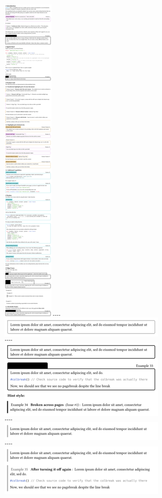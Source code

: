 <picture>
  <source media="(prefers-color-scheme: dark)" srcset="https://raw.githubusercontent.com/marc-thieme/frame-it/refs/heads/assets/README-dark-1.svg">
  <img src="https://raw.githubusercontent.com/marc-thieme/frame-it/refs/heads/assets/README-1.svg">
</picture>
----
<picture>
  <source media="(prefers-color-scheme: dark)" srcset="https://raw.githubusercontent.com/marc-thieme/frame-it/refs/heads/assets/README-dark-2.svg">
  <img src="https://raw.githubusercontent.com/marc-thieme/frame-it/refs/heads/assets/README-2.svg">
</picture>
----
<picture>
  <source media="(prefers-color-scheme: dark)" srcset="https://raw.githubusercontent.com/marc-thieme/frame-it/refs/heads/assets/README-dark-3.svg">
  <img src="https://raw.githubusercontent.com/marc-thieme/frame-it/refs/heads/assets/README-3.svg">
</picture>
----
<picture>
  <source media="(prefers-color-scheme: dark)" srcset="https://raw.githubusercontent.com/marc-thieme/frame-it/refs/heads/assets/README-dark-4.svg">
  <img src="https://raw.githubusercontent.com/marc-thieme/frame-it/refs/heads/assets/README-4.svg">
</picture>
----
<picture>
  <source media="(prefers-color-scheme: dark)" srcset="https://raw.githubusercontent.com/marc-thieme/frame-it/refs/heads/assets/README-dark-5.svg">
  <img src="https://raw.githubusercontent.com/marc-thieme/frame-it/refs/heads/assets/README-5.svg">
</picture>
